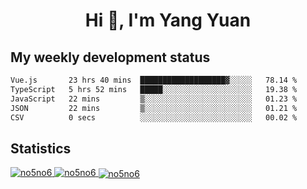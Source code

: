<h1 align="center">Hi 👋, I'm Yang Yuan</h1>


## My weekly development status
<!--START_SECTION:waka-->

```txt
Vue.js       23 hrs 40 mins  ███████████████████▓░░░░░   78.14 %
TypeScript   5 hrs 52 mins   █████░░░░░░░░░░░░░░░░░░░░   19.38 %
JavaScript   22 mins         ▒░░░░░░░░░░░░░░░░░░░░░░░░   01.23 %
JSON         22 mins         ▒░░░░░░░░░░░░░░░░░░░░░░░░   01.21 %
CSV          0 secs          ░░░░░░░░░░░░░░░░░░░░░░░░░   00.02 %
```

<!--END_SECTION:waka-->

## Statistics
<a href="https://github.com/anuraghazra/github-readme-stats">
  <img src="https://github-readme-stats.vercel.app/api/top-langs/?username=no5no6&theme=dracula" alt="no5no6">
</a>
<a href="https://github.com/anuraghazra/github-readme-stats">
  <img src="https://github-readme-stats.vercel.app/api?username=no5no6&show_icons=true&theme=dracula&line_height=40" alt="no5no6">
</a>
<a href="https://github.com/anuraghazra/github-readme-stats">
  <img align="center" src="https://github-readme-streak-stats.herokuapp.com/?user=no5no6&theme=dracula" alt="no5no6" />
</a>